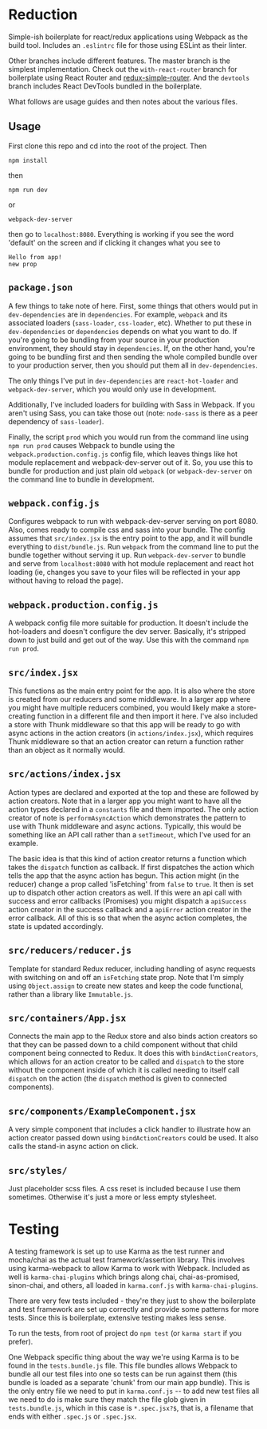 # Reduction 

Simple-ish boilerplate for react/redux applications using Webpack as the build
tool. Includes an `.eslintrc` file for those using ESLint as their linter.

Other branches include different features. The master branch is the simplest
implementation. Check out the `with-react-router` branch for boilerplate using React Router and
[redux-simple-router](https://github.com/rackt/redux-simple-router). And the
`devtools` branch includes React DevTools bundled in the boilerplate.

What follows are usage guides and then notes about the various files. 

## Usage 

First clone this repo and cd into the root of the project. Then 
```
npm install
```
then 
```
npm run dev
```
or 

```
webpack-dev-server
```
then go to `localhost:8080`. Everything is working if you see the word 'default' on
the screen and if clicking it changes what you see to 
```
Hello from app!
new prop
```

## `package.json`

A few things to take note of here. First, some things that others would put in
`dev-dependencies` are in `dependencies`. For example, `webpack` and its associated
loaders (`sass-loader`, `css-loader`, etc). Whether to put these in
`dev-dependencies` or `dependencies` depends on what you want to do. If you're
going to be bundling from your source in your production environment, they should
stay in `dependencies`. If, on the other hand, you're going to be bundling first
and then sending the whole compiled bundle over to your production server, then you
should put them all in `dev-dependencies`. 

The only things I've put in `dev-dependencies` are `react-hot-loader` and
`webpack-dev-server`, which you would only use in development. 

Additionally, I've included loaders for building with Sass in Webpack. If you
aren't using Sass, you can take those out (note: `node-sass` is there as a peer
dependency of `sass-loader`). 

Finally, the script `prod` which you would run from the command line using `npm run
prod` causes Webpack to bundle using the `webpack.production.config.js` config
file, which leaves things like hot module replacement and webpack-dev-server out of
it. So, you use this to bundle for production and just plain old `webpack` (or
`webpack-dev-server` on the command line to bundle in development. 

## `webpack.config.js` 

Configures webpack to run with webpack-dev-server serving on port 8080. Also, comes
ready to compile css and sass into your bundle. The config assumes that
`src/index.jsx` is the entry point to the app, and it will bundle everything to
`dist/bundle.js`. Run `webpack` from the command line to put the bundle together
without serving it up. Run `webpack-dev-server` to bundle and serve from
`localhost:8080` with hot module replacement and react hot loading (ie, changes you
save to your files will be reflected in your app without having to reload the
page). 

## `webpack.production.config.js` 

A webpack config file more suitable for production. It doesn't include the
hot-loaders and doesn't configure the dev server. Basically, it's stripped down to
just build and get out of the way. Use this with the command `npm run prod`. 

## `src/index.jsx`

This functions as the main entry point for the app. It is also where the store is
created from our reducers and some middleware. In a larger app where you might have
multiple reducers combined, you would likely make a store-creating function in a
different file and then import it here. I've also included a store with Thunk
middleware so that this app will be ready to go with async actions in the action
creators (in `actions/index.jsx`), which requires Thunk middleware so that an
action creator can return a function rather than an object as it normally would.

## `src/actions/index.jsx`

Action types are declared and exported at the top and these are followed by action
creators. Note that in a larger app you might want to have all the action types
declared in a `constants` file and them imported. The only action creator of note is `performAsyncAction` which
demonstrates the pattern to use with Thunk middleware and async actions. Typically,
this would be something like an API call rather than a `setTimeout`, which I've
used for an example. 

The basic idea is that this kind of action creator returns a function which takes
the `dispatch` function as callback. If first dispatches the action which tells the
app that the async action has begun. This action might (in the reducer) change a
prop called 'isFetching' from `false` to `true`. It then is set up to dispatch
other action creators as well. If this were an api call with success and error
callbacks (Promises) you might dispatch a `apiSuccess` action creator in the
success callback and a `apiError` action creator in the error callback. All of this
is so that when the async action completes, the state is updated accordingly. 

## `src/reducers/reducer.js` 

Template for standard Redux reducer, including handling of async requests with
switching on and off an `isFetching` state prop. Note that I'm simply using
`Object.assign` to create new states and keep the code functional, rather than a
library like `Immutable.js`. 

## `src/containers/App.jsx`

Connects the main app to the Redux store and also binds action creators so that
they can be passed down to a child component without that child component being
connected to Redux. It does this with `bindActionCreators`, which allows for an
action creator to be called and `dispatch` to the store without the component
inside of which it is called needing to itself call `dispatch` on the action (the
`dispatch` method is given to connected components). 

## `src/components/ExampleComponent.jsx` 

A very simple component that includes a click handler to illustrate how an action
creator passed down using `bindActionCreators` could be used. It also calls the
stand-in async action on click.  

## `src/styles/`

Just placeholder scss files. A css reset is included because I use them sometimes. Otherwise it's just a more or
less empty stylesheet.

# Testing 

A testing framework is set up to use Karma as the test runner and mocha/chai as the
actual test framework/assertion library. This involves using karma-webpack to allow
Karma to work with Webpack. Included as well is `karma-chai-plugins` which brings
along chai, chai-as-promised, sinon-chai, and others, all loaded in `karma.conf.js`
with `karma-chai-plugins`. 

There are very few tests included - they're they just to show the boilerplate and
test framework are set up correctly and provide some patterns for more tests. Since
this is boilerplate, extensive testing makes less sense. 

To run the tests, from root of project do `npm test` (or `karma start` if you
prefer). 

One Webpack specific thing about the way we're using Karma is to be found in the
`tests.bundle.js` file. This file bundles allows Webpack to bundle all our test
files into one so tests can be run against them (this bundle is loaded as a
separate 'chunk' from our main app bundle). This is the only entry file we need to
put in `karma.conf.js` -- to add new test files all we need to do is make sure they
match the file glob given in `tests.bundle.js`, which in this case is
`*.spec.jsx?$`, that is, a filename that ends with either `.spec.js` or
`.spec.jsx`. 


